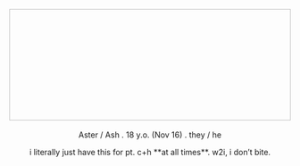 
<p align="center"><img width="600" height="200"![img 8739 gif](IMG_8739.gif) </p>

<p align="center"> Aster / Ash . 18 y.o. (Nov 16) . they / he </h1>

<p align="center"> i literally just have this for pt. c+h **at all times**. w2i, i don’t bite. </p>

